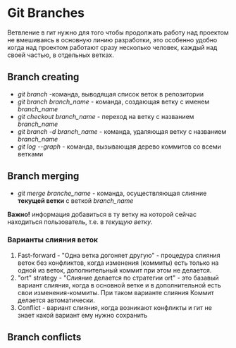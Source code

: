 # Git Branches
Ветвление в гит нужно для того чтобы продолжать работу над проектом не вмешиваясь в основную линию разработки, это особенно  удобно когда над проектом работают сразу несколько человек, каждый над своей частью, в отдельных ветках.

## Branch creating
*  *git branch* -команда, выводящая список веток в репозитории
* *git branch branch_name* - команда, создающая ветку с именем *branch_name*
* *git checkout branch_name* - переход на ветку с названием *branch_name*
* *git branch -d branch_name* - команда, удаляющая ветку с названием *branch_name*
* *git log --graph* - команда, вызывающая дерево коммитов со всеми ветками

## Branch merging
* *git merge branche_name* - команда, осуществляющая
слияние **текущей ветки** с веткой *branch_name*
 
 **Важно!** информация добавиться в ту ветку на которой сейчас находиться пользователь, т.е. в *текущую ветку*.
### Варианты слияния веток
1. Fast-forward - "Одна ветка догоняет другую" - процедура слияния веток без конфликтов, когда изменения (коммиты) есть только на одной из веток, дополнительный коммит при этом не делается. 
2. "ort" strategy - "Слияние делается по стратегии ort" - это базавый вариант слияния, когда в основной ветке и в дополнительной есть свои изменения-коммиты. При таком варианте слияния Коммит делается автоматически.
3. Conflict - вариант слияния, когда возникают конфликты и гит не знает какой вариант ему нужно сохранить
## Branch conflicts